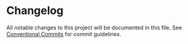 # Changelog

All notable changes to this project will be documented in this file. See [Conventional Commits](https://conventionalcommits.org) for commit guidelines. 